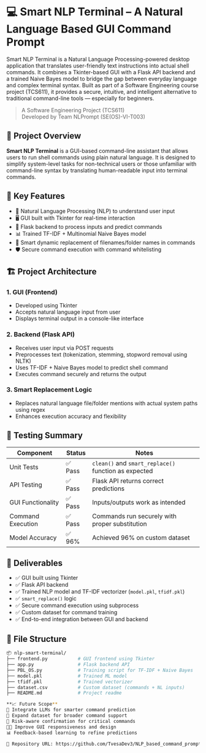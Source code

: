 # 💻 Smart NLP Terminal – A Natural Language Based GUI Command Prompt
Smart NLP Terminal is a Natural Language Processing-powered desktop application that translates user-friendly text instructions into actual shell commands. It combines a Tkinter-based GUI with a Flask API backend and a trained Naive Bayes model to bridge the gap between everyday language and complex terminal syntax. Built as part of a Software Engineering course project (TCS611), it provides a secure, intuitive, and intelligent alternative to traditional command-line tools — especially for beginners.

> A Software Engineering Project (TCS611)  
> Developed by Team NLPrompt (SE(OS)-VI-T003)

## 📌 Project Overview

**Smart NLP Terminal** is a GUI-based command-line assistant that allows users to run shell commands using plain natural language. It is designed to simplify system-level tasks for non-technical users or those unfamiliar with command-line syntax by translating human-readable input into terminal commands.

## 🚀 Key Features

- 🧠 Natural Language Processing (NLP) to understand user input
- 🖥️ GUI built with Tkinter for real-time interaction
- 🔗 Flask backend to process inputs and predict commands
- 📊 Trained TF-IDF + Multinomial Naive Bayes model
- 🔁 Smart dynamic replacement of filenames/folder names in commands
- 🛡️ Secure command execution with command whitelisting

## 🏗️ Project Architecture

### 1. GUI (Frontend)
- Developed using Tkinter
- Accepts natural language input from user
- Displays terminal output in a console-like interface

### 2. Backend (Flask API)
- Receives user input via POST requests
- Preprocesses text (tokenization, stemming, stopword removal using NLTK)
- Uses TF-IDF + Naive Bayes model to predict shell command
- Executes command securely and returns the output

### 3. Smart Replacement Logic
- Replaces natural language file/folder mentions with actual system paths using regex
- Enhances execution accuracy and flexibility

## 🧪 Testing Summary

| Component               | Status | Notes                                               |
|------------------------|--------|-----------------------------------------------------|
| Unit Tests             | ✅ Pass | `clean()` and `smart_replace()` function as expected |
| API Testing            | ✅ Pass | Flask API returns correct predictions               |
| GUI Functionality      | ✅ Pass | Inputs/outputs work as intended                     |
| Command Execution      | ✅ Pass | Commands run securely with proper substitution      |
| Model Accuracy         | ✅ 96%  | Achieved 96% on custom dataset                      |


## 🧾 Deliverables

- ✅ GUI built using Tkinter
- ✅ Flask API backend
- ✅ Trained NLP model and TF-IDF vectorizer (`model.pkl`, `tfidf.pkl`)
- ✅ `smart_replace()` logic
- ✅ Secure command execution using subprocess
- ✅ Custom dataset for command training
- ✅ End-to-end integration between GUI and backend


## 📂 File Structure

```bash
📦 nlp-smart-terminal/
├── frontend.py           # GUI frontend using Tkinter
├── app.py                # Flask backend API
├── PBL_OS.py             # Training script for TF-IDF + Naive Bayes
├── model.pkl             # Trained ML model
├── tfidf.pkl             # Trained vectorizer
├── dataset.csv           # Custom dataset (commands + NL inputs)
├── README.md             # Project readme

**📈 Future Scope**
🧠 Integrate LLMs for smarter command prediction
📁 Expand dataset for broader command support
🔐 Risk-aware confirmation for critical commands
🧑‍🎨 Improve GUI responsiveness and design
📊 Feedback-based learning to refine predictions

📍 Repository URL: https://github.com/TvesaDev3/NLP_based_command_prompt

